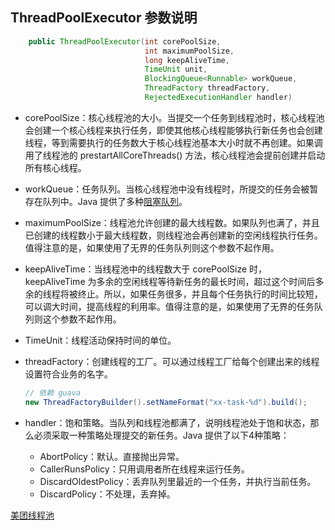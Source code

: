 ## ThreadPoolExecutor 参数说明

```java
    public ThreadPoolExecutor(int corePoolSize,
                              int maximumPoolSize,
                              long keepAliveTime,
                              TimeUnit unit,
                              BlockingQueue<Runnable> workQueue,
                              ThreadFactory threadFactory,
                              RejectedExecutionHandler handler)
```

- corePoolSize：核心线程池的大小。当提交一个任务到线程池时，核心线程池会创建一个核心线程来执行任务，即使其他核心线程能够执行新任务也会创建线程，等到需要执行的任务数大于核心线程池基本大小时就不再创建。如果调用了线程池的 prestartAllCoreThreads() 方法，核心线程池会提前创建并启动所有核心线程。

- workQueue：任务队列。当核心线程池中没有线程时，所提交的任务会被暂存在队列中。Java 提供了多种[阻塞队列](https://www.cnblogs.com/jmcui/p/11442616.html)。

- maximumPoolSize：线程池允许创建的最大线程数。如果队列也满了，并且已创建的线程数小于最大线程数，则线程池会再创建新的空闲线程执行任务。值得注意的是，如果使用了无界的任务队列则这个参数不起作用。

- keepAliveTime：当线程池中的线程数大于 corePoolSize 时，keepAliveTime 为多余的空闲线程等待新任务的最长时间，超过这个时间后多余的线程将被终止。所以，如果任务很多，并且每个任务执行的时间比较短，可以调大时间，提高线程的利用率。值得注意的是，如果使用了无界的任务队列则这个参数不起作用。

- TimeUnit：线程活动保持时间的单位。

- threadFactory：创建线程的工厂。可以通过线程工厂给每个创建出来的线程设置符合业务的名字。

  ```java
  // 依赖 guava
  new ThreadFactoryBuilder().setNameFormat("xx-task-%d").build();
  ```

- handler：饱和策略。当队列和线程池都满了，说明线程池处于饱和状态，那么必须采取一种策略处理提交的新任务。Java 提供了以下4种策略：

  - AbortPolicy：默认。直接抛出异常。
  - CallerRunsPolicy：只用调用者所在线程来运行任务。
  - DiscardOldestPolicy：丢弃队列里最近的一个任务，并执行当前任务。
  - DiscardPolicy：不处理，丢弃掉。





[美团线程池](https://tech.meituan.com/2020/04/02/java-pooling-pratice-in-meituan.html)